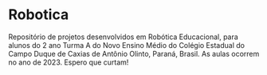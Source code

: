 # Robotica
Repositório de projetos desenvolvidos em Robótica Educacional, para alunos do 2 ano Turma A do Novo Ensino Médio do Colégio Estadual do Campo Duque de Caxias de Antônio Olinto, Paraná, Brasil. As aulas ocorrem no ano de 2023. Espero que curtam!
